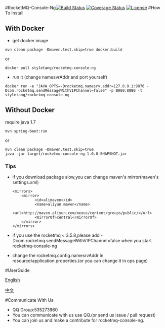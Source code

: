 #RocketMQ-Console-Ng[![Build Status](https://travis-ci.org/rocketmq/rocketmq-console-ng.svg?branch=master)](https://travis-ci.org/rocketmq/rocketmq-console-ng) [![Coverage Status](https://coveralls.io/repos/github/rocketmq/rocketmq-console-ng/badge.svg?branch=master)](https://coveralls.io/github/rocketmq/rocketmq-console-ng?branch=master)
[![License](https://img.shields.io/badge/license-Apache%202-4EB1BA.svg)](https://www.apache.org/licenses/LICENSE-2.0.html)
#How To Install

## With Docker

* get docker image

```
mvn clean package -Dmaven.test.skip=true docker:build
```

or

```
docker pull styletang/rocketmq-console-ng
```
* run it (change namesvrAddr and port yourself)

```
docker run -e "JAVA_OPTS=-Drocketmq.namesrv.addr=127.0.0.1:9876 -Dcom.rocketmq.sendMessageWithVIPChannel=false" -p 8080:8080 -t styletang/rocketmq-console-ng
```

## Without Docker
require java 1.7
```
mvn spring-boot:run
```
or
```
mvn clean package -Dmaven.test.skip=true
java -jar target/rocketmq-console-ng-1.0.0-SNAPSHOT.jar
```

### Tips
* if you download package slow,you can change maven's mirror(maven's settings.xml)
  
  ```
  <mirrors>
      <mirror>
            <id>alimaven</id>
            <name>aliyun maven</name>
            <url>http://maven.aliyun.com/nexus/content/groups/public/</url>
            <mirrorOf>central</mirrorOf>        
      </mirror>
  </mirrors>
  ```
  
* if you use the rocketmq < 3.5.8,please add -Dcom.rocketmq.sendMessageWithVIPChannel=false when you start rocketmq-console-ng
* change the rocketmq.config.namesrvAddr in resource/application.properties.(or you can change it in ops page)

#UserGuide

[English](https://github.com/rocketmq/rocketmq-console-ng/blob/master/doc/1_0_0/UserGuide_EN.md)

[中文](https://github.com/rocketmq/rocketmq-console-ng/blob/master/doc/1_0_0/UserGuide_CN.md)

#Communicate With Us
* QQ Group:535273860
* You can communicate with us use QQ.(or send us issue / pull request)
* You can join us and make a contribute for rocketmq-console-ng.
